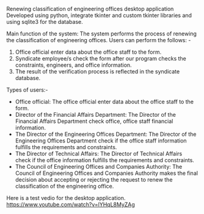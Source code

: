 Renewing classification of engineering offices desktop application
Developed using python, integrate tkinter and custom tkinter libraries and using sqlite3 for the database.

Main function of the system: The system performs the process of renewing the classification of engineering offices.
Users can perform the follows: -
1)	Office official enter data about the office staff to the form.
2)	Syndicate employee/s check the form after our program checks the constraints, engineers, and office information.
3)	The result of the verification process is reflected in the syndicate database.

Types of users:-
* Office official: The office official enter data about the office staff to the form.
* Director of the Financial Affairs Department: The Director of the Financial Affairs Department check office, office staff financial information.
* The Director of the Engineering Offices Department: The Director of the Engineering Offices Department check if the office staff information fulfills the requirements and constraints.
* The Director of Technical Affairs: The Director of Technical Affairs check if the office information fulfills the requirements and constraints. 
* The Council of Engineering Offices and Companies Authority: The Council of Engineering Offices and Companies Authority makes the final decision about accepting or rejecting the request to renew the classification of the engineering office.



Here is a test vedio for the desktop application.
https://www.youtube.com/watch?v=lYHqL8MyZAg
